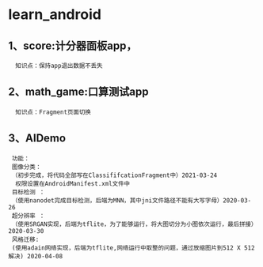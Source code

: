 # learn_android
## 1、score:计分器面板app，
      知识点：保持app退出数据不丢失
      
## 2、math_game:口算测试app
      知识点：Fragment页面切换

## 3、AIDemo
     功能：
     图像分类：
     （初步完成，将代码全部写在ClassififcationFragment中）2021-03-24
      权限设置在AndroidManifest.xml文件中
     目标检测 ：
     （使用nanodet完成目标检测，后端为MNN，其中jni文件路径不能有大写字母）2020-03-26
     超分辨率 ：
     （使用SRGAN实现，后端为tflite，为了能够运行，将大图切分为小图依次运行，最后拼接）2020-03-30
     风格迁移:
     (使用adain网络实现，后端为tflite,网络运行中取整的问题，通过放缩图片到512 X 512解决) 2020-04-08